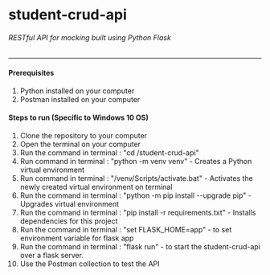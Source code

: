# student-crud-api
###### RESTful API for mocking built using Python Flask
----------

#### Prerequisites
1. Python installed on your computer
2. Postman installed on your computer

#### Steps to run (Specific to Windows 10 OS)
1. Clone the repository to your computer
2. Open the terminal on your computer
3. Run the command in terminal : "cd <Location of Cloned repository folder>/student-crud-api"
4. Run command in terminal : "python -m venv venv" - Creates a Python virtual environment
5. Run command in terminal : "/venv/Scripts/activate.bat" - Activates the newly created virtual environment on terminal
6. Run the command in terminal : "python -m pip install --upgrade pip" - Upgrades virtual environment
7. Run the command in terminal : "pip install -r requirements.txt" - Installs dependencies for this project
8. Run the command in terminal : "set FLASK_HOME=app" - to set environment variable for flask app
9. Run the command in terminal : "flask run" - to start the student-crud-api over a flask server.
10. Use the Postman collection to test the API

